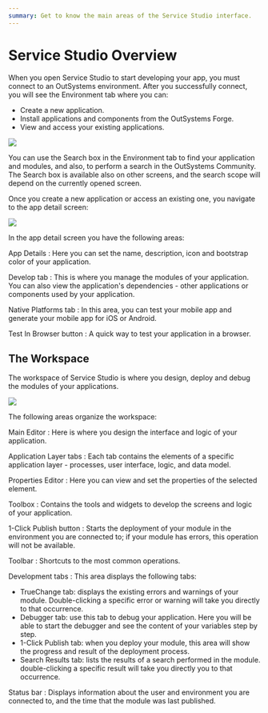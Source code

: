 ```yaml
---
summary: Get to know the main areas of the Service Studio interface.
---
```


# Service Studio Overview

When you open Service Studio to start developing your app, you must connect to an OutSystems environment. After you successfully connect, you will see the Environment tab where you can:

* Create a new application.
* Install applications and components from the OutSystems Forge.
* View and access your existing applications.

![](../../.gitbook/assets/development-environment-1.png)

You can use the Search box in the Environment tab to find your application and modules, and also, to perform a search in the OutSystems Community. The Search box is available also on other screens, and the search scope will depend on the currently opened screen.

Once you create a new application or access an existing one, you navigate to the app detail screen:

![](../../.gitbook/assets/development-environment-2.png)

In the app detail screen you have the following areas:

App Details : Here you can set the name, description, icon and bootstrap color of your application.

Develop tab : This is where you manage the modules of your application. You can also view the application's dependencies - other applications or components used by your application.

Native Platforms tab : In this area, you can test your mobile app and generate your mobile app for iOS or Android.

Test In Browser button : A quick way to test your application in a browser.

## The Workspace

The workspace of Service Studio is where you design, deploy and debug the modules of your applications.

![](../../.gitbook/assets/development-environment-3.png)

The following areas organize the workspace:

Main Editor : Here is where you design the interface and logic of your application.

Application Layer tabs : Each tab contains the elements of a specific application layer - processes, user interface, logic, and data model.

Properties Editor : Here you can view and set the properties of the selected element.

Toolbox : Contains the tools and widgets to develop the screens and logic of your application.

1-Click Publish button : Starts the deployment of your module in the environment you are connected to; if your module has errors, this operation will not be available.

Toolbar : Shortcuts to the most common operations.

Development tabs : This area displays the following tabs:

* TrueChange tab: displays the existing errors and warnings of your module. Double-clicking a specific error or warning will take you directly to that occurrence.
* Debugger tab: use this tab to debug your application. Here you will be able to start the debugger and see the content of your variables step by step.
* 1-Click Publish tab: when you deploy your module, this area will show the progress and result of the deployment process.
* Search Results tab: lists the results of a search performed in the module. double-clicking a specific result will take you directly you to that occurrence.

Status bar : Displays information about the user and environment you are connected to, and the time that the module was last published.

